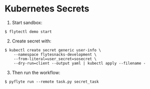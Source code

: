 # Kubernetes Secrets


1. Start sandbox:
```
$ flytectl demo start
```

2. Create secret with:
```
$ kubectl create secret generic user-info \
    --namespace flytesnacks-development \
    --from-literal=user_secret=sosecret \
    --dry-run=client --output yaml | kubectl apply --filename -
```

3. Then run the workflow:
```
$ pyflyte run --remote task.py secret_task
```
